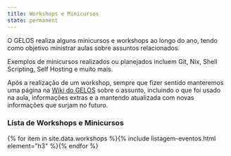 ```yaml
---
title: Workshops e Minicursos
state: permanent
---
```


O GELOS realiza alguns minicursos e workshops ao longo do ano, tendo como objetivo ministrar aulas sobre assuntos relacionados.

Exemplos de minicursos realizados ou planejados incluem Git, Nix, Shell Scripting, Self Hosting e muito mais.

Após a realização de um workshop, sempre que fizer sentido manteremos uma página na [Wiki do GELOS](/wiki) sobre o assunto, incluindo o que foi usado na aula, informações extras e a mantendo atualizada com novas informações que surjam no futuro.

### Lista de Workshops e Minicursos

{% for item in site.data.workshops %}{% include listagem-eventos.html element="h3" %}{% endfor %}